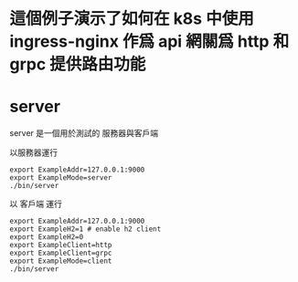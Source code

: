 # 這個例子演示了如何在 k8s 中使用 ingress-nginx 作爲 api 網關爲 http 和 grpc 提供路由功能

# server

server 是一個用於測試的 服務器與客戶端

以服務器運行
```
export ExampleAddr=127.0.0.1:9000
export ExampleMode=server
./bin/server
```

以 客戶端 運行
```
export ExampleAddr=127.0.0.1:9000
export ExampleH2=1 # enable h2 client
export ExampleH2=0
export ExampleClient=http
export ExampleClient=grpc
export ExampleMode=client
./bin/server
```